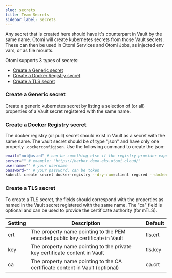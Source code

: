 ```yaml
---
slug: secrets
title: Team Secrets
sidebar_label: Secrets
---
```


<!-- ![Console: new secret](img/team-secrets.png) -->

Any secret that is created here should have it's counterpart in Vault by the same name. Otomi will create kubernetes secrets from those Vault secrets. These can then be used in Otomi Services and Otomi Jobs, as injected env vars, or as file mounts.

Otomi supports 3 types of secrets:

- [Create a Generic secret](#create-a-generic-secret)
- [Create a Docker Registry secret](#create-a-docker-registry-secret)
- [Create a TLS secret](#create-a-tls-secret)

### Create a Generic secret

Create a generic kubernetes secret by listing a selection of (or all) properties of a Vault secret registered with the same name.

### Create a Docker Registry secret

The docker registry (or pull) secret should exist in Vault as a secret with the same name. The vault secret should be of type "json" and have only one property `.dockerconfigjson`. Use the following command to create the json:

```bash
email="not@us.ed" # can be something else if the registry provider expects it, but usually this is ignored
server="" # example: "https://harbor.demo.eks.otomi.cloud/"
username="" # your username
password="" # your password, can be token
kubectl create secret docker-registry --dry-run=client regcred --docker-email=$email --docker-server=$server --docker-username=$username --docker-password=$password -o jsonpath='{.data.\.dockerconfigjson}' | base64 --decode
```

### Create a TLS secret

To create a TLS secret, the fields should correspond with the properties as named in the Vault secret registered with the same name. The "ca" field is optional and can be used to provide the certificate authority (for mTLS).

| Setting | Description                                                                   | Default |
| ------- | ----------------------------------------------------------------------------- | ------- |
| crt     | The property name pointing to the PEM encoded public key certificate in Vault | tls.crt |
| key     | The property name pointing to the private key certificate content in Vault    | tls.key |
| ca      | The property name pointing to the CA certificate content in Vault (optional)  | ca.crt  |
